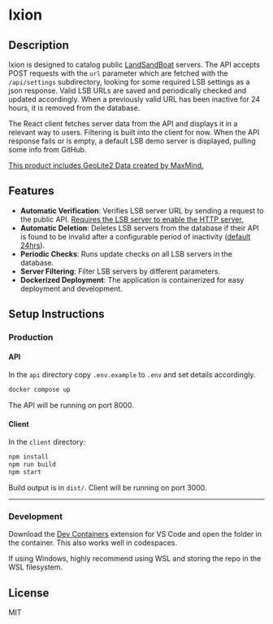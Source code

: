 # Ixion

## Description

Ixion is designed to catalog public [LandSandBoat](https://github.com/LandSandBoat/server) servers. The API accepts POST requests with the `url` parameter which are fetched with the `/api/settings` subdirectory, looking for some required LSB settings as a json response. Valid LSB URLs are saved and periodically checked and updated accordingly. When a previously valid URL has been inactive for 24 hours, it is removed from the database.

The React client fetches server data from the API and displays it in a relevant way to users. Filtering is built into the client for now. When the API response fails or is empty, a default LSB demo server is displayed, pulling some info from GitHub.

[This product includes GeoLite2 Data created by MaxMind.](https://www.maxmind.com/)

## Features

- **Automatic Verification**: Verifies LSB server URL by sending a request to the public API. [Requires the LSB server to enable the HTTP server.](https://github.com/LandSandBoat/server/blob/df311283c4abb779d212e2b8af6734b0d8d11ad7/settings/default/network.lua#L33)
- **Automatic Deletion**: Deletes LSB servers from the database if their API is found to be invalid after a configurable period of inactivity ([default 24hrs](./api/.env.example#L8)).
- **Periodic Checks**: Runs update checks on all LSB servers in the database.
- **Server Filtering**: Filter LSB servers by different parameters.
- **Dockerized Deployment**: The application is containerized for easy deployment and development.

## Setup Instructions

### Production

#### API

In the `api` directory copy `.env.example` to `.env` and set details accordingly.

```sh
docker compose up
```

The API will be running on port 8000.

#### Client

In the `client` directory:

```sh
npm install
npm run build
npm start
```

Build output is in `dist/`. Client will be running on port 3000.

---

### Development

Download the [Dev Containers](https://marketplace.visualstudio.com/items?itemName=ms-vscode-remote.remote-containers) extension for VS Code and open the folder in the container. This also works well in codespaces.

If using Windows, highly recommend using WSL and storing the repo in the WSL filesystem.

## License

MIT
